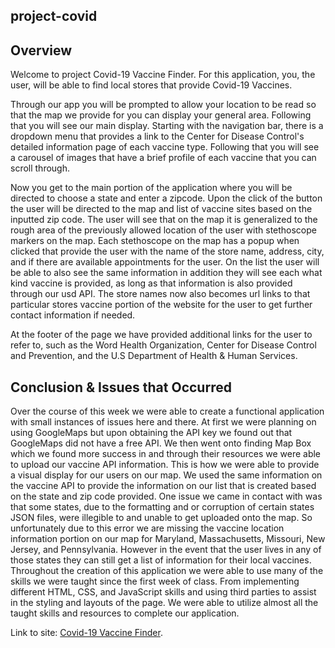 ## project-covid

## Overview

Welcome to project Covid-19 Vaccine Finder. For this application, you, the user, will be able to find local stores that provide Covid-19 Vaccines.

Through our app you will be prompted to allow your location to be read so that the map we provide for you can display your general area. Following that you will see our main display. Starting with the navigation bar, there is a dropdown menu that provides a link to the Center for Disease Control's detailed information page of each vaccine type. Following that you will see a carousel of images that have a brief profile of each vaccine that you can scroll through. 

Now you get to the main portion of the application where you will be directed to choose a state and enter a zipcode. Upon the click of the button the user will be directed to the map and list of vaccine sites based on the inputted zip code. The user will see that on the map it is generalized to the rough area of the previously allowed location of the user with stethoscope markers on the map. Each stethoscope on the map has a popup when clicked that provide the user with the name of the store name, address, city, and if there are available appointments for the user. On the list the user will be able to also see the same information in addition they will see each what kind vaccine is provided, as long as that information is also provided through our usd API. The store names now also becomes url links to that particular stores vaccine portion of the website for the user to get further contact information if needed. 

At the footer of the page we have provided additional links for the user to refer to, such as the Word Health Organization, Center for Disease Control and Prevention, and the U.S Department of Health & Human Services. 

## Conclusion & Issues that Occurred  

Over the course of this week we were able to create a functional application with small instances of issues here and there. At first we were planning on using GoogleMaps but upon obtaining the API key we found out that GoogleMaps did not have a free API. We then went onto finding Map Box which we found more success in and through their resources we were able to upload our vaccine API information. This is how we were able to provide a visual display for our users on our map. We used the same information on the vaccine API to provide the information on our list that is created based on the state and zip code provided. One issue we came in contact with was that some states, due to the formatting and or corruption of certain states JSON files, were illegible to and unable to get uploaded onto the map. So unfortunately due to this error we are missing the vaccine location information portion on our map for Maryland, Massachusetts, Missouri, New Jersey, and Pennsylvania. However in the event that the user lives in any of those states they can still get a list of information for their local vaccines. Throughout the creation of this application we were able to use many of the skills we were taught since the first week of class. From implementing different HTML, CSS, and JavaScript skills and using third parties to assist in the styling and layouts of the page. We were able to utilize almost all the taught skills and resources to complete our application.

Link to site: [Covid-19 Vaccine Finder](https://igotyu.github.io/project-covid/).
